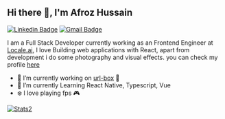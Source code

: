 ## Hi there 👋, I'm Afroz Hussain
[![Linkedin Badge](https://img.shields.io/badge/-AfrozHussain-blue?style=flat&logo=Linkedin&logoColor=white&link=https://www.linkedin.com/in/jlim/)](https://www.linkedin.com/in/afroz-hussain-72a843193/)
[![Gmail Badge](https://img.shields.io/badge/-afrozhussain323-c14438?style=flat&logo=Gmail&logoColor=white&link=mailto:afrozhussain323@gmail.com)](mailto:afrozhussain323@gmail.com)


I am a Full Stack Developer currently working as an Frontend Engineer at [Locale.ai](https://www.locale.ai/), I love Building web applications with React, apart from development i do some photography and visual effects. you can check my profile [here](https://www.instagram.com/coderhawk999/)

- 🔭 I’m currently working on [url-box](https://url-box.netlify.app/) :blue_heart:
- 🌱 I’m currently Learning React Native, Typescript, Vue
- :snowflake: I love playing fps :video_game:

[![Stats2](https://github-readme-stats.vercel.app/api/top-langs/?username=afrzhussain&theme=blue-green)]()
